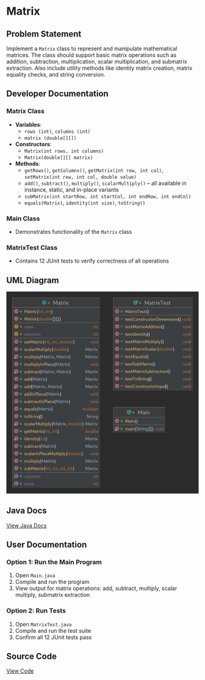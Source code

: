 # Matrix

## Problem Statement
Implement a `Matrix` class to represent and manipulate mathematical matrices. The class should support basic matrix operations such as addition, subtraction, multiplication, scalar multiplication, and submatrix extraction. Also include utility methods like identity matrix creation, matrix equality checks, and string conversion.

## Developer Documentation

### Matrix Class
- **Variables**:
  - `rows (int)`, `columns (int)`
  - `matrix (double[][])`
- **Constructors**:
  - `Matrix(int rows, int columns)`
  - `Matrix(double[][] matrix)`
- **Methods**:
  - `getRows()`, `getColumns()`, `getMatrix(int row, int col)`, `setMatrix(int row, int col, double value)`
  - `add()`, `subtract()`, `multiply()`, `scalarMultiply()` – all available in instance, static, and in-place variants
  - `subMatrix(int startRow, int startCol, int endRow, int endCol)`
  - `equals(Matrix)`, `identity(int size)`, `toString()`

### Main Class
- Demonstrates functionality of the `Matrix` class

### MatrixTest Class
- Contains 12 JUnit tests to verify correctness of all operations

## UML Diagram
![UML](https://github.com/bradenmiller22/SoftwareDesign/blob/main/Matrix/doc/Matrix.png)

## Java Docs
[View Java Docs](http://localhost:8000/bmiller38_swd)

## User Documentation

### Option 1: Run the Main Program
1. Open `Main.java`
2. Compile and run the program
3. View output for matrix operations: add, subtract, multiply, scalar multiply, submatrix extraction

### Option 2: Run Tests
1. Open `MatrixTest.java`
2. Compile and run the test suite
3. Confirm all 12 JUnit tests pass

## Source Code
[View Code](https://github.com/bradenmiller22/SoftwareDesign/tree/main/Matrix/src)
